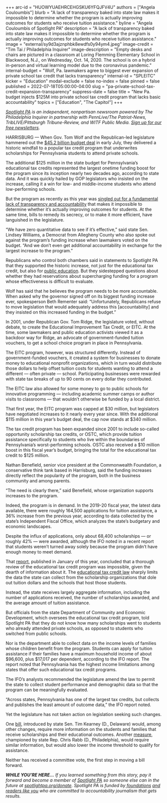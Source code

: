 +++
arc-id = "HUOWYUAEHRCEHGSKU6YFQJFV4U"
authors = ["Angela Couloumbis"]
blurb = "A lack of transparency baked into state law makes it impossible to determine whether the program is actually improving outcomes for students who receive tuition assistance."
byline = "Angela Couloumbis of Spotlight PA"
description = "A lack of transparency baked into state law makes it impossible to determine whether the program is actually improving outcomes for students who receive tuition assistance."
image = "external/sy9d3ajznphbk8ewdfs0y94ym4.jpeg"
image-credit = "Tim Tai / Philadelphia Inquirer"
image-description = "Empty desks and chairs are pictured in a classroom at Loring Flemming Elementary School in Blackwood, N.J., on Wednesday, Oct. 14, 2020. The school is on a hybrid in-person and virtual learning model due to the coronavirus pandemic."
internal-budget = "Wolf, Pa. lawmakers agree to biggest ever expansion of private school tax credit that lacks transparency"
internal-id = "SPLEITC"
kicker = "Education"
modal-exclude = false
no-index = false
pinned = false
published = 2022-07-18T05:00:00-04:00
slug = "pa-private-school-tax-credit-expansion-transparency"
suppress-date = false
title = "New Pa. budget injects $125M into private school tax credit program that lacks basic accountability"
topics = ["Education", "The Capitol"]
+++

<a href="https://www.spotlightpa.org/"><i>Spotlight PA</i></a><i> is an independent, nonpartisan newsroom powered by The Philadelphia Inquirer in partnership with PennLive/The Patriot-News, TribLIVE/Pittsburgh Tribune-Review, and WITF Public Media. </i><a href="https://www.spotlightpa.org/newsletters"><i>Sign up for our free newsletters</i></a><i>.</i>

HARRISBURG — When Gov. Tom Wolf and the Republican-led legislature hammered out the <a href="https://www.spotlightpa.org/news/2022/07/pa-budget-education-funding-stimulus-money-plan/">$45.2 billion budget deal</a> in early July, they delivered a historic windfall to a popular tax credit program that underwrites scholarships for Pennsylvania students to attend private schools.

The additional $125 million in the state budget for Pennsylvania’s educational tax credits represented the largest onetime funding boost for the program since its inception nearly two decades ago, according to state data. And it was quickly hailed by GOP legislators who insisted on the increase, calling it a win for low- and middle-income students who attend low-performing schools.

<script src="https://www.spotlightpa.org/embed.js" async></script><div data-spl-embed-version="1" data-spl-src="https://www.spotlightpa.org/embeds/newsletter/"></div>

But the program as recently as this year was <a href="https://www.spotlightpa.org/news/2022/01/pennsylvania-scholarships-corporate-tax-credit-accountability/">singled out for a fundamental lack of transparency and accountability</a> that makes it impossible to determine whether it’s actually improving outcomes for students. At the same time, bills to remedy its secrecy, or to make it more efficient, have languished in the legislature.

“We have zero quantitative data to see if it’s effective,” said state Sen. Lindsey Williams, a Democrat from Allegheny County who also spoke out against the program’s funding increase when lawmakers voted on the budget. “And we don’t even get additional accountability in exchange for the largest increase to the program.”

Republicans who control both chambers said in statements to Spotlight PA that they supported the historic increase, not just for the educational tax credit, but also for <a href="https://www.spotlightpa.org/news/2022/07/pa-budget-education-funding-stimulus-money-plan/">public education</a>. But they sidestepped questions about whether they had reservations about supercharging funding for a program whose effectiveness is difficult to evaluate.

Wolf has said that he believes the program needs to be more accountable. When asked why the governor signed off on its biggest funding increase ever, spokesperson Beth Rementer said: “Unfortunately, Republicans refuse to move legislation that would adequately address this [accountability] and they insisted on this increased funding in the budget.”

In 2001, under Republican Gov. Tom Ridge, the legislature voted, without debate, to create the Educational Improvement Tax Credit, or EITC. At the time, some lawmakers and public education activists viewed it as a backdoor way for Ridge, an advocate of government-funded tuition vouchers, to get a school choice program in place in Pennsylvania.

The EITC program, however, was structured differently. Instead of government-funded vouchers, it created a system for businesses to donate money to educational nonprofit organizations, which in turn would distribute those dollars to help offset tuition costs for students wanting to attend a different — often private — school. Participating businesses were rewarded with state tax breaks of up to 90 cents on every dollar they contributed.

The EITC law also allowed for some money to go to public schools for innovative programming — including academic summer camps or author visits to classrooms — that wouldn’t otherwise be funded by a local district.

That first year, the EITC program was capped at $30 million, but legislators have negotiated increases to it nearly every year since. With the additional $115 million in this year’s budget deal, the cap now stands at $340 million.

The tax credit program has been expanded since 2001 to include so-called opportunity scholarship tax credits, or OSTC, which provide tuition assistance specifically to students who live within the boundaries of Pennsylvania’s worst-performing schools. OSTC also received a $10 million boost in this fiscal year’s budget, bringing the total for the educational tax credit to $125 million.

<div class="flourish-embed flourish-map" data-src="visualisation/8521006"><script src="https://public.flourish.studio/resources/embed.js"></script></div>

Nathan Benefield, senior vice president at the Commonwealth Foundation, a conservative think tank based in Harrisburg, said the funding increases directly reflect the popularity of the program, both in the business community and among parents.

“The need is clearly there,” said Benefield, whose organization supports increases to the program.

Indeed, the program is in demand. In the 2019-20 fiscal year, the latest data available, there were roughly 164,500 applications for tuition assistance, a 36% increase from the previous year, according to data collected by the state’s Independent Fiscal Office, which analyzes the state’s budgetary and economic landscapes.

Despite the influx of applications, only about 68,400 scholarships — or roughly 42% — were awarded, although the IFO noted in a recent report that students weren’t turned away solely because the program didn’t have enough money to meet demand.

That <a href="https://web.archive.org/20220121152044/http://www.ifo.state.pa.us/download.cfm?file=Resources/Documents/TC_2022_Educational_Tax_Credits.pdf">report</a>, published in January of this year, concluded that a thorough review of the educational tax credit program was impossible, given the dearth of information about it. The <a href="https://www.legis.state.pa.us/WU01/LI/LI/US/HTM/1949/0/0014..HTM">educational tax credit law</a> sharply limits the data the state can collect from the scholarship organizations that dole out tuition dollars and the schools that host those students.

Instead, the state receives largely aggregate information, including the number of applications received, the number of scholarships awarded, and the average amount of tuition assistance.

But officials from the state Department of Community and Economic Development, which oversees the educational tax credit program, told Spotlight PA that they do not know how many scholarships went to students who already attended private schools, as opposed to students who switched from public schools.

Nor is the department able to collect data on the income levels of families whose children benefit from the program. Students can apply for tuition assistance if their families have a maximum household income of about $96,600, plus $17,017 per dependent, according to the IFO report. The report noted that Pennsylvania has the highest income limitations among states that offer such educational tax credit programs.

The IFO’s analysts recommended the legislature amend the law to permit the state to collect student performance and demographic data so that the program can be meaningfully evaluated.

<script src="https://www.spotlightpa.org/embed.js" async></script><div data-spl-embed-version="1" data-spl-src="https://www.spotlightpa.org/embeds/donate/"></div>

“Across states, Pennsylvania has one of the largest tax credits, but collects and publishes the least amount of outcome data,” the IFO report noted.

Yet the legislature has not taken action on legislation seeking such changes.

One <a href="https://www.legis.state.pa.us/CFDOCS/Legis/PN/Public/btCheck.cfm?txtType=PDF&sessYr=2021&sessInd=0&billBody=S&billTyp=B&billNbr=0072&pn=1045">bill</a>, introduced by state Sen. Tim Kearney (D., Delaware) would, among other changes, require more information on the students and families that receive scholarships and their educational outcomes. Another <a href="https://www.legis.state.pa.us/CFDOCS/Legis/PN/Public/btCheck.cfm?txtType=PDF&sessYr=2021&sessInd=0&billBody=H&billTyp=B&billNbr=1730&pn=1960">measure</a>, championed by state Rep. Chris Rabb (D., Philadelphia), would require similar information, but would also lower the income threshold to qualify for assistance.

Neither has received a committee vote, the first step in moving a bill forward.

<i><b>WHILE YOU’RE HERE...</b></i><i> If you learned something from this story, pay it forward and become a member of </i><a href="https://www.spotlightpa.org/"><i>Spotlight PA</i></a><i> so someone else can in the future at </i><a href="https://www.spotlightpa.org/donate"><i>spotlightpa.org/donate</i></a><i>. Spotlight PA is funded by</i><a href="https://www.spotlightpa.org/support"><i> foundations</i></a><i> </i><a href="https://www.spotlightpa.org/support"><i>and readers like you</i></a><i> who are committed to accountability journalism that gets results.</i>
